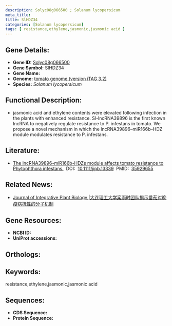 ```yaml
---
description: Solyc08g066500 ; Solanum lycopersicum
meta_title:
title: SlHDZ34
categories: [Solanum lycopersicum]
tags: [ resistance,ethylene,jasmonic,jasmonic acid ]
---
```


## Gene Details:
- **Gene ID:**	[Solyc08g066500]()
- **Gene Symbol:** SlHDZ34
- **Gene Name:** 
- **Genome:** [tomato genome (version iTAG 3.2)]()
- **Species:** *Solanum lycopersicum*

## Functional Description:
   - jasmonic acid and ethylene contents were elevated following infection in the plants with enhanced resistance. Sl-lncRNA39896 is the first known lncRNA to negatively regulate resistance to P. infestans in tomato. We propose a novel mechanism in which the lncRNA39896–miR166b–HDZ module modulates resistance to P. infestans.

## Literature:
   - [The lncRNA39896-miR166b-HDZs module affects tomato resistance to Phytophthora infestans.]( https://onlinelibrary.wiley.com/doi/10.1111/jipb.13339)&nbsp;&nbsp;DOI:&nbsp;&nbsp;[10.1111/jipb.13339](https://onlinelibrary.wiley.com/doi/10.1111/jipb.13339)&nbsp;&nbsp;PMID:&nbsp;&nbsp;[35929655](https://pubmed.ncbi.nlm.nih.gov/35929655/)

## Related News:
   - [Journal of Integrative Plant Biology |大连理工大学栾雨时团队揭示番茄对晚疫病抗性的分子机制](https://mp.weixin.qq.com/s?__biz=Mzg3MDEwNDEyMg==&mid=2247535340&idx=2&sn=2273f74a85736f463be27f95eac85d87&chksm=ce90e7b9f9e76eafa163d0a0507d08f60d0966293317cb0aff1842c288c87433ae6d423a5ab3&scene=27#wechat_redirect)

## Gene Resources:
- **NCBI ID:** [](https://www.ncbi.nlm.nih.gov/gene/?term=)
- **UniProt accessions:** [](https://www.uniprot.org/uniprotkb//entry)

## Orthologs:

## Keywords:
resistance,ethylene,jasmonic,jasmonic acid

## Sequences:
- **CDS Sequence:**
- **Protein Sequence:**
